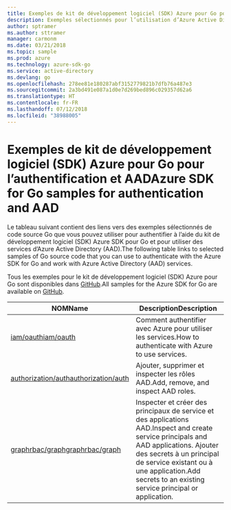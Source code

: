 ```yaml
---
title: Exemples de kit de développement logiciel (SDK) Azure pour Go pour l’authentification et AAD
description: Exemples sélectionnés pour l’utilisation d’Azure Active Directory (AAD) et l’authentification à partir du kit de développement logiciel (SDK) Azure pour Go.
author: sptramer
ms.author: sttramer
manager: carmonm
ms.date: 03/21/2018
ms.topic: sample
ms.prod: azure
ms.technology: azure-sdk-go
ms.service: active-directory
ms.devlang: go
ms.openlocfilehash: 278ee81e180287abf3152779821b7dfb76a487e3
ms.sourcegitcommit: 2a3bd491e087a1d0e7d269bed896c029357d62a6
ms.translationtype: HT
ms.contentlocale: fr-FR
ms.lasthandoff: 07/12/2018
ms.locfileid: "38988005"
---
```

# <a name="azure-sdk-for-go-samples-for-authentication-and-aad"></a><span data-ttu-id="31232-103">Exemples de kit de développement logiciel (SDK) Azure pour Go pour l’authentification et AAD</span><span class="sxs-lookup"><span data-stu-id="31232-103">Azure SDK for Go samples for authentication and AAD</span></span>

<span data-ttu-id="31232-104">Le tableau suivant contient des liens vers des exemples sélectionnés de code source Go que vous pouvez utiliser pour authentifier à l’aide du kit de développement logiciel (SDK) Azure SDK pour Go et pour utiliser des services d’Azure Active Directory (AAD).</span><span class="sxs-lookup"><span data-stu-id="31232-104">The following table links to selected samples of Go source code that you can use to authenticate with the Azure SDK for Go and work with Azure Active Directory (AAD) services.</span></span>

<span data-ttu-id="31232-105">Tous les exemples pour le kit de développement logiciel (SDK) Azure pour Go sont disponibles dans [GitHub](https://github.com/Azure-Samples/azure-sdk-for-go-samples).</span><span class="sxs-lookup"><span data-stu-id="31232-105">All samples for the Azure SDK for Go are available on [GitHub](https://github.com/Azure-Samples/azure-sdk-for-go-samples).</span></span>

| <span data-ttu-id="31232-106">NOM</span><span class="sxs-lookup"><span data-stu-id="31232-106">Name</span></span> | <span data-ttu-id="31232-107">Description</span><span class="sxs-lookup"><span data-stu-id="31232-107">Description</span></span> |
|------|-------------|
| [<span data-ttu-id="31232-108">iam/oauth</span><span class="sxs-lookup"><span data-stu-id="31232-108">iam/oauth</span></span>](https://github.com/Azure-Samples/azure-sdk-for-go-samples/blob/master/iam/oauth.go) | <span data-ttu-id="31232-109">Comment authentifier avec Azure pour utiliser les services.</span><span class="sxs-lookup"><span data-stu-id="31232-109">How to authenticate with Azure to use services.</span></span> |
| [<span data-ttu-id="31232-110">authorization/auth</span><span class="sxs-lookup"><span data-stu-id="31232-110">authorization/auth</span></span>](https://github.com/Azure-Samples/azure-sdk-for-go-samples/blob/master/authorization/auth.go) | <span data-ttu-id="31232-111">Ajouter, supprimer et inspecter les rôles AAD.</span><span class="sxs-lookup"><span data-stu-id="31232-111">Add, remove, and inspect AAD roles.</span></span> |
| [<span data-ttu-id="31232-112">graphrbac/graph</span><span class="sxs-lookup"><span data-stu-id="31232-112">graphrbac/graph</span></span>](https://github.com/Azure-Samples/azure-sdk-for-go-samples/blob/master/graphrbac/graph.go) | <span data-ttu-id="31232-113">Inspecter et créer des principaux de service et des applications AAD.</span><span class="sxs-lookup"><span data-stu-id="31232-113">Inspect and create service principals and AAD applications.</span></span> <span data-ttu-id="31232-114">Ajouter des secrets à un principal de service existant ou à une application.</span><span class="sxs-lookup"><span data-stu-id="31232-114">Add secrets to an existing service principal or application.</span></span> |
